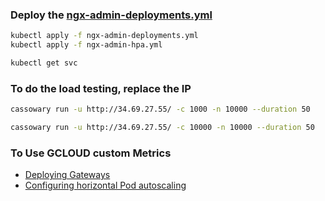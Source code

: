 ### Deploy the [ngx-admin-deployments.yml](ngx-admin-deployments.yml)
```bash
kubectl apply -f ngx-admin-deployments.yml
kubectl apply -f ngx-admin-hpa.yml

kubectl get svc
```

### To do the load testing, replace the IP
```bash
cassowary run -u http://34.69.27.55/ -c 1000 -n 10000 --duration 50

cassowary run -u http://34.69.27.55/ -c 10000 -n 10000 --duration 50
```

### To Use GCLOUD custom Metrics
- [Deploying Gateways](https://cloud.google.com/kubernetes-engine/docs/how-to/deploying-gateways#enable-gateway)
- [Configuring horizontal Pod autoscaling](https://cloud.google.com/kubernetes-engine/docs/how-to/horizontal-pod-autoscaling)

